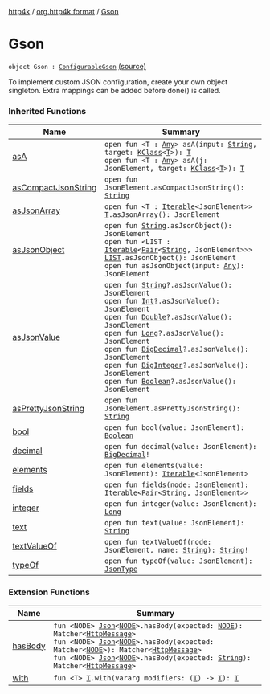 [http4k](../index.md) / [org.http4k.format](index.md) / [Gson](./-gson.md)

# Gson

`object Gson : `[`ConfigurableGson`](-configurable-gson/index.md) [(source)](https://github.com/http4k/http4k/blob/master/http4k-format-gson/src/main/kotlin/org/http4k/format/Gson.kt#L8)

To implement custom JSON configuration, create your own object singleton. Extra mappings can be added before done() is called.

### Inherited Functions

| Name | Summary |
|---|---|
| [asA](-configurable-gson/as-a.md) | `open fun <T : `[`Any`](https://kotlinlang.org/api/latest/jvm/stdlib/kotlin/-any/index.html)`> asA(input: `[`String`](https://kotlinlang.org/api/latest/jvm/stdlib/kotlin/-string/index.html)`, target: `[`KClass`](https://kotlinlang.org/api/latest/jvm/stdlib/kotlin.reflect/-k-class/index.html)`<`[`T`](-configurable-gson/as-a.md#T)`>): `[`T`](-configurable-gson/as-a.md#T)<br>`open fun <T : `[`Any`](https://kotlinlang.org/api/latest/jvm/stdlib/kotlin/-any/index.html)`> asA(j: JsonElement, target: `[`KClass`](https://kotlinlang.org/api/latest/jvm/stdlib/kotlin.reflect/-k-class/index.html)`<`[`T`](-configurable-gson/as-a.md#T)`>): `[`T`](-configurable-gson/as-a.md#T) |
| [asCompactJsonString](-configurable-gson/as-compact-json-string.md) | `open fun JsonElement.asCompactJsonString(): `[`String`](https://kotlinlang.org/api/latest/jvm/stdlib/kotlin/-string/index.html) |
| [asJsonArray](-configurable-gson/as-json-array.md) | `open fun <T : `[`Iterable`](https://kotlinlang.org/api/latest/jvm/stdlib/kotlin.collections/-iterable/index.html)`<JsonElement>> `[`T`](-configurable-gson/as-json-array.md#T)`.asJsonArray(): JsonElement` |
| [asJsonObject](-configurable-gson/as-json-object.md) | `open fun `[`String`](https://kotlinlang.org/api/latest/jvm/stdlib/kotlin/-string/index.html)`.asJsonObject(): JsonElement`<br>`open fun <LIST : `[`Iterable`](https://kotlinlang.org/api/latest/jvm/stdlib/kotlin.collections/-iterable/index.html)`<`[`Pair`](https://kotlinlang.org/api/latest/jvm/stdlib/kotlin/-pair/index.html)`<`[`String`](https://kotlinlang.org/api/latest/jvm/stdlib/kotlin/-string/index.html)`, JsonElement>>> `[`LIST`](-configurable-gson/as-json-object.md#LIST)`.asJsonObject(): JsonElement`<br>`open fun asJsonObject(input: `[`Any`](https://kotlinlang.org/api/latest/jvm/stdlib/kotlin/-any/index.html)`): JsonElement` |
| [asJsonValue](-configurable-gson/as-json-value.md) | `open fun `[`String`](https://kotlinlang.org/api/latest/jvm/stdlib/kotlin/-string/index.html)`?.asJsonValue(): JsonElement`<br>`open fun `[`Int`](https://kotlinlang.org/api/latest/jvm/stdlib/kotlin/-int/index.html)`?.asJsonValue(): JsonElement`<br>`open fun `[`Double`](https://kotlinlang.org/api/latest/jvm/stdlib/kotlin/-double/index.html)`?.asJsonValue(): JsonElement`<br>`open fun `[`Long`](https://kotlinlang.org/api/latest/jvm/stdlib/kotlin/-long/index.html)`?.asJsonValue(): JsonElement`<br>`open fun `[`BigDecimal`](https://docs.oracle.com/javase/9/docs/api/java/math/BigDecimal.html)`?.asJsonValue(): JsonElement`<br>`open fun `[`BigInteger`](https://docs.oracle.com/javase/9/docs/api/java/math/BigInteger.html)`?.asJsonValue(): JsonElement`<br>`open fun `[`Boolean`](https://kotlinlang.org/api/latest/jvm/stdlib/kotlin/-boolean/index.html)`?.asJsonValue(): JsonElement` |
| [asPrettyJsonString](-configurable-gson/as-pretty-json-string.md) | `open fun JsonElement.asPrettyJsonString(): `[`String`](https://kotlinlang.org/api/latest/jvm/stdlib/kotlin/-string/index.html) |
| [bool](-configurable-gson/bool.md) | `open fun bool(value: JsonElement): `[`Boolean`](https://kotlinlang.org/api/latest/jvm/stdlib/kotlin/-boolean/index.html) |
| [decimal](-configurable-gson/decimal.md) | `open fun decimal(value: JsonElement): `[`BigDecimal`](https://docs.oracle.com/javase/9/docs/api/java/math/BigDecimal.html)`!` |
| [elements](-configurable-gson/elements.md) | `open fun elements(value: JsonElement): `[`Iterable`](https://kotlinlang.org/api/latest/jvm/stdlib/kotlin.collections/-iterable/index.html)`<JsonElement>` |
| [fields](-configurable-gson/fields.md) | `open fun fields(node: JsonElement): `[`Iterable`](https://kotlinlang.org/api/latest/jvm/stdlib/kotlin.collections/-iterable/index.html)`<`[`Pair`](https://kotlinlang.org/api/latest/jvm/stdlib/kotlin/-pair/index.html)`<`[`String`](https://kotlinlang.org/api/latest/jvm/stdlib/kotlin/-string/index.html)`, JsonElement>>` |
| [integer](-configurable-gson/integer.md) | `open fun integer(value: JsonElement): `[`Long`](https://kotlinlang.org/api/latest/jvm/stdlib/kotlin/-long/index.html) |
| [text](-configurable-gson/text.md) | `open fun text(value: JsonElement): `[`String`](https://kotlinlang.org/api/latest/jvm/stdlib/kotlin/-string/index.html) |
| [textValueOf](-configurable-gson/text-value-of.md) | `open fun textValueOf(node: JsonElement, name: `[`String`](https://kotlinlang.org/api/latest/jvm/stdlib/kotlin/-string/index.html)`): `[`String`](https://kotlinlang.org/api/latest/jvm/stdlib/kotlin/-string/index.html)`!` |
| [typeOf](-configurable-gson/type-of.md) | `open fun typeOf(value: JsonElement): `[`JsonType`](-json-type/index.md) |

### Extension Functions

| Name | Summary |
|---|---|
| [hasBody](../org.http4k.hamkrest/has-body.md) | `fun <NODE> `[`Json`](-json/index.md)`<`[`NODE`](../org.http4k.hamkrest/has-body.md#NODE)`>.hasBody(expected: `[`NODE`](../org.http4k.hamkrest/has-body.md#NODE)`): Matcher<`[`HttpMessage`](../org.http4k.core/-http-message/index.md)`>`<br>`fun <NODE> `[`Json`](-json/index.md)`<`[`NODE`](../org.http4k.hamkrest/has-body.md#NODE)`>.hasBody(expected: Matcher<`[`NODE`](../org.http4k.hamkrest/has-body.md#NODE)`>): Matcher<`[`HttpMessage`](../org.http4k.core/-http-message/index.md)`>`<br>`fun <NODE> `[`Json`](-json/index.md)`<`[`NODE`](../org.http4k.hamkrest/has-body.md#NODE)`>.hasBody(expected: `[`String`](https://kotlinlang.org/api/latest/jvm/stdlib/kotlin/-string/index.html)`): Matcher<`[`HttpMessage`](../org.http4k.core/-http-message/index.md)`>` |
| [with](../org.http4k.core/with.md) | `fun <T> `[`T`](../org.http4k.core/with.md#T)`.with(vararg modifiers: (`[`T`](../org.http4k.core/with.md#T)`) -> `[`T`](../org.http4k.core/with.md#T)`): `[`T`](../org.http4k.core/with.md#T) |
